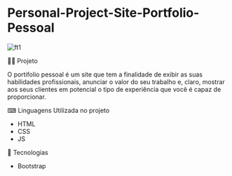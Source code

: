 # Personal-Project-Site-Portfolio-Pessoal


![ft1](https://user-images.githubusercontent.com/69303138/113502681-30703580-9504-11eb-9900-c118f4b1061c.png)








👨‍💻 Projeto

O portifolio pessoal é um site que tem a finalidade de exibir as suas habilidades profissionais, anunciar o valor do seu trabalho e, claro, mostrar aos seus clientes em potencial o tipo de experiência que você é capaz de proporcionar.


⌨ Linguagens Utilizada no projeto

* HTML
* CSS
* JS

🚀 Tecnologias

* Bootstrap





